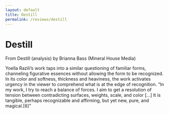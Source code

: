 ```yaml
---
layout: default
title: Destill
permalink: /reviews/destill
---
```


# Destill

From Destill (analysis) by Brianna Bass (Mineral House Media) 

Yoella Razili’s work taps into a similar questioning of familiar forms, channeling figurative essences without allowing the form to be recognized. In its color and softness, thickness and heaviness, the work activates urgency in the viewer to comprehend what is at the edge of recognition. “In my work, I try to reach a balance of forces. I aim to get a resolution of tension between contradicting surfaces, weights, scale, and color [...] It is tangible, perhaps recognizable and affirming, but yet new, pure, and magical.[6]” 

